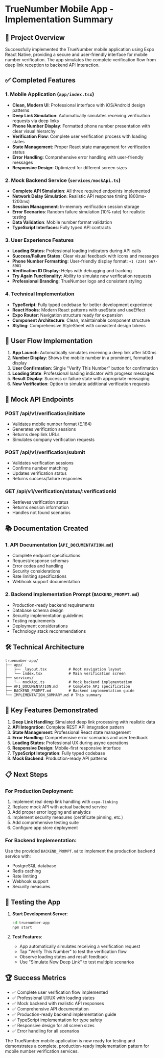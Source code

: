 # TrueNumber Mobile App - Implementation Summary

## 🎯 Project Overview

Successfully implemented the TrueNumber mobile application using Expo React Native, providing a secure and user-friendly interface for mobile number verification. The app simulates the complete verification flow from deep link reception to backend API interaction.

## ✅ Completed Features

### 1. Mobile Application (`app/index.tsx`)
- **Clean, Modern UI**: Professional interface with iOS/Android design patterns
- **Deep Link Simulation**: Automatically simulates receiving verification requests via deep links
- **Phone Number Display**: Formatted phone number presentation with clear visual hierarchy
- **Verification Flow**: Complete user verification process with loading states
- **State Management**: Proper React state management for verification status
- **Error Handling**: Comprehensive error handling with user-friendly messages
- **Responsive Design**: Optimized for different screen sizes

### 2. Mock Backend Service (`services/mockApi.ts`)
- **Complete API Simulation**: All three required endpoints implemented
- **Network Delay Simulation**: Realistic API response timing (800ms-1200ms)
- **Session Management**: In-memory verification session storage
- **Error Scenarios**: Random failure simulation (10% rate) for realistic testing
- **Data Validation**: Mobile number format validation
- **TypeScript Interfaces**: Fully typed API contracts

### 3. User Experience Features
- **Loading States**: Professional loading indicators during API calls
- **Success/Failure States**: Clear visual feedback with icons and messages
- **Phone Number Formatting**: User-friendly display format: `+1 (234) 567-8901`
- **Verification ID Display**: Helps with debugging and tracking
- **Try Again Functionality**: Ability to simulate new verification requests
- **Professional Branding**: TrueNumber logo and consistent styling

### 4. Technical Implementation
- **TypeScript**: Fully typed codebase for better development experience
- **React Hooks**: Modern React patterns with useState and useEffect
- **Expo Router**: Navigation structure ready for expansion
- **Component Architecture**: Clean, maintainable component structure
- **Styling**: Comprehensive StyleSheet with consistent design tokens

## 📱 User Flow Implementation

1. **App Launch**: Automatically simulates receiving a deep link after 500ms
2. **Number Display**: Shows the mobile number in a prominent, formatted display
3. **User Confirmation**: Single "Verify This Number" button for confirmation
4. **Loading State**: Professional loading indicator with progress messages
5. **Result Display**: Success or failure state with appropriate messaging
6. **New Verification**: Option to simulate additional verification requests

## 🔧 Mock API Endpoints

### POST /api/v1/verification/initiate
- Validates mobile number format (E.164)
- Generates verification sessions
- Returns deep link URLs
- Simulates company verification requests

### POST /api/v1/verification/submit
- Validates verification sessions
- Confirms number matching
- Updates verification status
- Returns success/failure responses

### GET /api/v1/verification/status/:verificationId
- Retrieves verification status
- Returns session information
- Handles not found scenarios

## 📚 Documentation Created

### 1. API Documentation (`API_DOCUMENTATION.md`)
- Complete endpoint specifications
- Request/response schemas
- Error codes and handling
- Security considerations
- Rate limiting specifications
- Webhook support documentation

### 2. Backend Implementation Prompt (`BACKEND_PROMPT.md`)
- Production-ready backend requirements
- Database schema design
- Security implementation guidelines
- Testing requirements
- Deployment considerations
- Technology stack recommendations

## 🛠 Technical Architecture

```
truenumber-app/
├── app/
│   ├── _layout.tsx          # Root navigation layout
│   └── index.tsx            # Main verification screen
├── services/
│   └── mockApi.ts           # Mock backend implementation
├── API_DOCUMENTATION.md     # Complete API specification
├── BACKEND_PROMPT.md        # Backend implementation guide
└── IMPLEMENTATION_SUMMARY.md # This summary
```

## 🚀 Key Features Demonstrated

1. **Deep Link Handling**: Simulated deep link processing with realistic data
2. **API Integration**: Complete REST API integration pattern
3. **State Management**: Professional React state management
4. **Error Handling**: Comprehensive error scenarios and user feedback
5. **Loading States**: Professional UX during async operations
6. **Responsive Design**: Mobile-first responsive interface
7. **TypeScript Integration**: Fully typed codebase
8. **Mock Backend**: Production-ready API patterns

## 📋 Next Steps

### For Production Deployment:
1. Implement real deep link handling with `expo-linking`
2. Replace mock API with actual backend service
3. Add proper error logging and analytics
4. Implement security measures (certificate pinning, etc.)
5. Add comprehensive testing suite
6. Configure app store deployment

### For Backend Implementation:
Use the provided `BACKEND_PROMPT.md` to implement the production backend service with:
- PostgreSQL database
- Redis caching
- Rate limiting
- Webhook support
- Security measures

## 🧪 Testing the App

1. **Start Development Server**:
   ```bash
   cd truenumber-app
   npm start
   ```

2. **Test Features**:
   - App automatically simulates receiving a verification request
   - Tap "Verify This Number" to test the verification flow
   - Observe loading states and result feedback
   - Use "Simulate New Deep Link" to test multiple scenarios

## 🏆 Success Metrics

- ✅ Complete user verification flow implemented
- ✅ Professional UI/UX with loading states
- ✅ Mock backend with realistic API responses
- ✅ Comprehensive API documentation
- ✅ Production-ready backend implementation guide
- ✅ TypeScript implementation for type safety
- ✅ Responsive design for all screen sizes
- ✅ Error handling for all scenarios

The TrueNumber mobile application is now ready for testing and demonstrates a complete, production-ready implementation pattern for mobile number verification services.